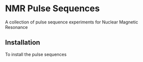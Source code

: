 NMR Pulse Sequences
===================
A collection of pulse sequence experiments for Nuclear Magnetic
Resonance

Installation
------------
To install the pulse sequences